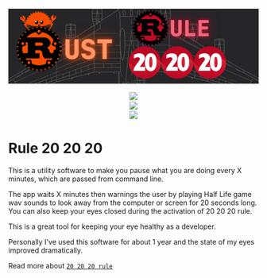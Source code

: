 
![logo](https://github.com/alexzanderr/rust-rule-202020/blob/main/static/img/logo/rule-202020-logo.png?raw=True)


<p align="center">
    <a href="https://choosealicense.com/licenses/mit/" alt="License: MIT">
        <img src="https://img.shields.io/badge/license-MIT-green.svg" />
    </a>
    <br>
    <a href="https://www.rust-lang.org">
        <img src="https://img.shields.io/badge/rustc-1.60+-yellow?logo=rust">
    </a>
    <br>
    <a href="https://www.rust-lang.org">
        <img src="https://img.shields.io/maintenance/yes/2022">
    </a>
</p>


# Rule 20 20 20
This is a utility software to make you pause what you are doing every X minutes, which are passed from command line.

The app waits X minutes then warnings the user by playing Half Life game wav sounds to look away from the computer or screen for 20 seconds long. You can also keep your eyes closed during the activation of 20 20 20 rule.

This is a great tool for keeping your eye healthy as a developer.

Personally I've used this software for about 1 year and the state of my eyes improved dramatically.

Read more about [`20 20 20 rule`](https://www.healthline.com/health/eye-health/20-20-20-rule#definition)

